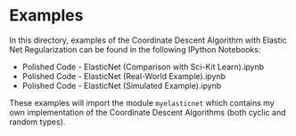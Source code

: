 Examples
=============================

In this directory, examples of the Coordinate Descent Algorithm with Elastic Net Regularization can be found 
in the following IPython Notebooks:

- Polished Code - ElasticNet (Comparison with Sci-Kit Learn).ipynb
- Polished Code - ElasticNet (Real-World Example).ipynb
- Polished Code - ElasticNet (Simulated Example).ipynb

These examples will import the module `myelasticnet` which contains my own implementation of the Coordinate Descent
Algorithms (both cyclic and random types).
